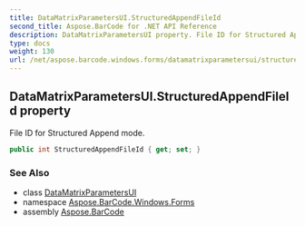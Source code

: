 ```yaml
---
title: DataMatrixParametersUI.StructuredAppendFileId
second_title: Aspose.BarCode for .NET API Reference
description: DataMatrixParametersUI property. File ID for Structured Append mode
type: docs
weight: 130
url: /net/aspose.barcode.windows.forms/datamatrixparametersui/structuredappendfileid/
---
```

## DataMatrixParametersUI.StructuredAppendFileId property

File ID for Structured Append mode.

```csharp
public int StructuredAppendFileId { get; set; }
```

### See Also

* class [DataMatrixParametersUI](../)
* namespace [Aspose.BarCode.Windows.Forms](../../../aspose.barcode.windows.forms/)
* assembly [Aspose.BarCode](../../../)


